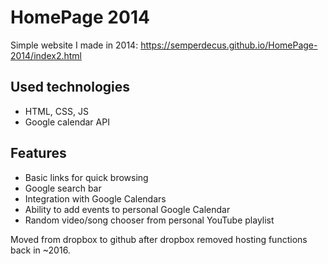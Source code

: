 # HomePage 2014
Simple website I made in 2014: https://semperdecus.github.io/HomePage-2014/index2.html

## Used technologies
- HTML, CSS, JS
- Google calendar API

## Features
  - Basic links for quick browsing
  - Google search bar
  - Integration with Google Calendars
  - Ability to add events to personal Google Calendar
  - Random video/song chooser from personal YouTube playlist

Moved from dropbox to github after dropbox removed hosting functions back in ~2016.
